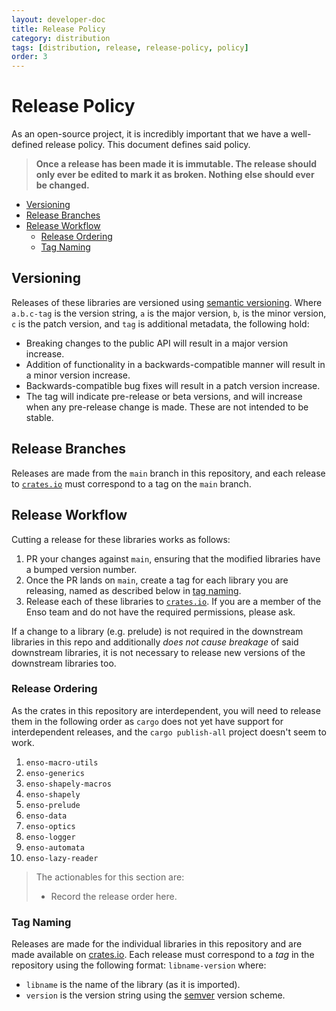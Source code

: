 ```yaml
---
layout: developer-doc
title: Release Policy
category: distribution
tags: [distribution, release, release-policy, policy]
order: 3
---
```


# Release Policy

As an open-source project, it is incredibly important that we have a
well-defined release policy. This document defines said policy.

> **Once a release has been made it is immutable. The release should only ever
> be edited to mark it as broken. Nothing else should ever be changed.**

<!-- MarkdownTOC levels="2,3" autolink="true" -->

- [Versioning](#versioning)
- [Release Branches](#release-branches)
- [Release Workflow](#release-workflow)
  - [Release Ordering](#release-ordering)
  - [Tag Naming](#tag-naming)

<!-- /MarkdownTOC -->

## Versioning

Releases of these libraries are versioned using
[semantic versioning](https://semver.org). Where `a.b.c-tag` is the version
string, `a` is the major version, `b`, is the minor version, `c` is the patch
version, and `tag` is additional metadata, the following hold:

- Breaking changes to the public API will result in a major version increase.
- Addition of functionality in a backwards-compatible manner will result in a
  minor version increase.
- Backwards-compatible bug fixes will result in a patch version increase.
- The tag will indicate pre-release or beta versions, and will increase when any
  pre-release change is made. These are not intended to be stable.

## Release Branches

Releases are made from the `main` branch in this repository, and each release to
[`crates.io`](https://crates.io) must correspond to a tag on the `main` branch.

## Release Workflow

Cutting a release for these libraries works as follows:

1.  PR your changes against `main`, ensuring that the modified libraries have a
    bumped version number.
2.  Once the PR lands on `main`, create a tag for each library you are
    releasing, named as described below in [tag naming](#tag-naming).
3.  Release each of these libraries to [`crates.io`](https://crates.io). If you
    are a member of the Enso team and do not have the required permissions,
    please ask.

If a change to a library (e.g. prelude) is not required in the downstream
libraries in this repo and additionally _does not cause breakage_ of said
downstream libraries, it is not necessary to release new versions of the
downstream libraries too.

### Release Ordering

As the crates in this repository are interdependent, you will need to release
them in the following order as `cargo` does not yet have support for
interdependent releases, and the `cargo publish-all` project doesn't seem to
work.

1.  `enso-macro-utils`
2.  `enso-generics`
3.  `enso-shapely-macros`
4.  `enso-shapely`
5.  `enso-prelude`
6.  `enso-data`
7.  `enso-optics`
8.  `enso-logger`
9.  `enso-automata`
10. `enso-lazy-reader`

> The actionables for this section are:
>
> - Record the release order here.

### Tag Naming

Releases are made for the individual libraries in this repository and are made
available on [crates.io](https://crates.io). Each release must correspond to a
_tag_ in the repository using the following format: `libname-version` where:

- `libname` is the name of the library (as it is imported).
- `version` is the version string using the [semver](https://semver.org/)
  version scheme.
